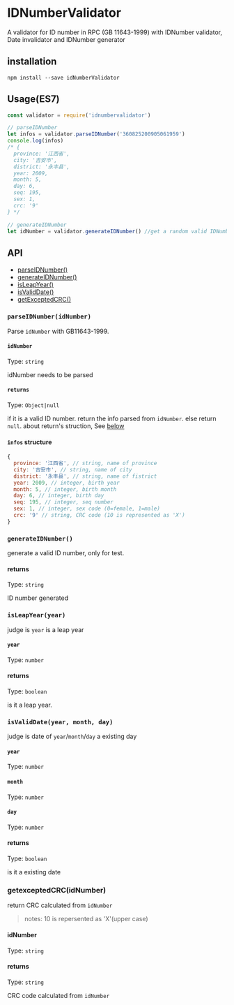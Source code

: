 # IDNumberValidator

A validator for ID number in RPC (GB 11643-1999) with IDNumber validator, Date invalidator and IDNumber generator

## installation
```shell
npm install --save idNumberValidator
```

## Usage(ES7)
```javascript
const validator = require('idnumbervalidator')

// parseIDNumber
let infos = validator.parseIDNumber('360825200905061959')
console.log(infos)
/* { 
  province: '江西省',
  city: '吉安市',
  district: '永丰县',
  year: 2009,
  month: 5,
  day: 6,
  seq: 195,
  sex: 1,
  crc: '9'
} */

// generateIDNumber
let idNumber = validator.generateIDNumber() //get a random valid IDNumber
```

## API
- [parseIDNumber()](#parseIDNumber)
- [generateIDNumber()](#generateIDNumber)
- [isLeapYear()](#isLeapYear)
- [isValidDate()](#isValidDate)
- [getExceptedCRC()](#getExceptedCRC)

### `parseIDNumber(idNumber)`
Parse `idNumber` with GB11643-1999.

#### `idNumber`
Type: `string`

idNumber needs to be parsed

#### `returns`
Type: `Object|null`

if it is a valid ID number. return the info parsed from `idNumber`. else return `null`.
about return's struction, See [below](#infos)
#### `infos` structure
```javascript
{
  province: '江西省', // string, name of province
  city: '吉安市', // string, name of city
  district: '永丰县', // string, name of fistrict
  year: 2009, // integer, birth year
  month: 5, // integer, birth month
  day: 6, // integer, birth day
  seq: 195, // integer, seq number
  sex: 1, // integer, sex code (0=female, 1=male)
  crc: '9' // string, CRC code (10 is represented as 'X')
}
```

### `generateIDNumber()`
generate a valid ID number, only for test.

#### returns

Type: `string`

ID number generated

### `isLeapYear(year)`

judge is `year` is a leap year

#### `year`

Type: `number`

#### returns

Type: `boolean`

is it a leap year.

### `isValidDate(year, month, day)`
judge is date of `year`/`month`/`day` a existing day

#### `year`

Type: `number`

#### `month`

Type: `number`

#### `day` 

Type: `number`

#### returns

Type: `boolean`

is it a existing date

### getexceptedCRC(idNumber)
return CRC calculated from `idNumber`  
> notes: 10 is repersented as 'X'(upper case)

#### idNumber 

Type: `string`

#### returns

Type: `string`

CRC code calculated from `idNumber`